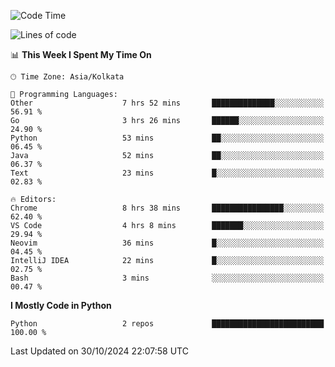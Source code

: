 <!--START_SECTION:waka-->
![Code Time](http://img.shields.io/badge/Code%20Time-365%20hrs%2035%20mins-blue)

![Lines of code](https://img.shields.io/badge/From%20Hello%20World%20I%27ve%20Written-332%20lines%20of%20code-blue)

📊 **This Week I Spent My Time On** 

```text
🕑︎ Time Zone: Asia/Kolkata

💬 Programming Languages: 
Other                    7 hrs 52 mins       ██████████████░░░░░░░░░░░   56.91 % 
Go                       3 hrs 26 mins       ██████░░░░░░░░░░░░░░░░░░░   24.90 % 
Python                   53 mins             ██░░░░░░░░░░░░░░░░░░░░░░░   06.45 % 
Java                     52 mins             ██░░░░░░░░░░░░░░░░░░░░░░░   06.37 % 
Text                     23 mins             █░░░░░░░░░░░░░░░░░░░░░░░░   02.83 % 

🔥 Editors: 
Chrome                   8 hrs 38 mins       ████████████████░░░░░░░░░   62.40 % 
VS Code                  4 hrs 8 mins        ███████░░░░░░░░░░░░░░░░░░   29.94 % 
Neovim                   36 mins             █░░░░░░░░░░░░░░░░░░░░░░░░   04.45 % 
IntelliJ IDEA            22 mins             █░░░░░░░░░░░░░░░░░░░░░░░░   02.75 % 
Bash                     3 mins              ░░░░░░░░░░░░░░░░░░░░░░░░░   00.47 % 
```

**I Mostly Code in Python** 

```text
Python                   2 repos             █████████████████████████   100.00 % 
```




 Last Updated on 30/10/2024 22:07:58 UTC
<!--END_SECTION:waka-->
